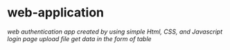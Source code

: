# web-application
*web authentication app*
*created by using simple Html, CSS, and Javascript*
*login page*
*upload file*
*get data in the form of table*
